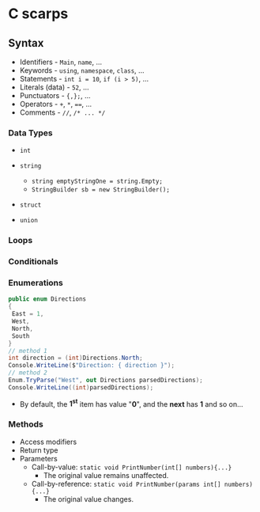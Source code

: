 # C scarps

## Syntax

- Identifiers - `Main`, `name`, ...
- Keywords - `using`, `namespace`, `class`, ...
- Statements - `int i = 10`, `if (i > 5)`, ...
- Literals (data) - `52`, ...
- Punctuators - `{,};`, ...
- Operators - `+`, `*`, `==`, ...
- Comments - `//`, `/* ... */`

### Data Types

- `int`

- `string`

  - `string emptyStringOne = string.Empty;`
  - `StringBuilder sb = new StringBuilder();`

- `struct`
- `union`

### Loops

### Conditionals

### Enumerations

```csharp
public enum Directions
{
 East = 1,
 West,
 North,
 South
}
// method 1
int direction = (int)Directions.North;
Console.WriteLine($"Direction: { direction }");
// method 2
Enum.TryParse("West", out Directions parsedDirections);
Console.WriteLine((int)parsedDirections);
```

- By default, the **1<sup>st</sup>** item has value "**0**", and the **next** has **1** and so on...

### Methods

- Access modifiers
- Return type
- Parameters
  - Call-by-value: `static void PrintNumber(int[] numbers){...}`
    - The original value remains unaffected.
  - Call-by-reference: `static void PrintNumber(params int[] numbers){...}`
    - The original value changes.
